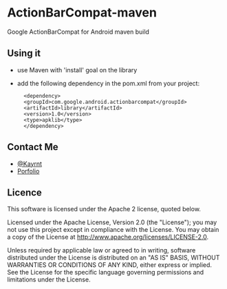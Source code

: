 ActionBarCompat-maven
=====================

Google ActionBarCompat for Android maven build

Using it
--------

* use Maven with 'install' goal on the library
* add the following dependency in the pom.xml from your project:

        <dependency>
        <groupId>com.google.android.actionbarcompat</groupId>
        <artifactId>library</artifactId>
        <version>1.0</version>
        <type>apklib</type>
        </dependency>


Contact Me
--------

* [@Kayrnt](https://twitter.com/Kayrnt)
* [Porfolio](http://www.kayrnt.fr)

Licence
-------

This software is licensed under the Apache 2 license, quoted below.

Licensed under the Apache License, Version 2.0 (the "License"); you may not use this project except in compliance with the License. You may obtain a copy of the License at http://www.apache.org/licenses/LICENSE-2.0.

Unless required by applicable law or agreed to in writing, software distributed under the License is distributed on an "AS IS" BASIS, WITHOUT WARRANTIES OR CONDITIONS OF ANY KIND, either express or implied. See the License for the specific language governing permissions and limitations under the License.
